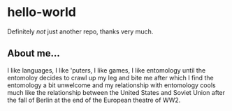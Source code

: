 # hello-world
Definitely *not* just another repo, thanks very much.

## About me...
I like languages, I like 'puters, I like games, I like entomology until the entomoloy decides to crawl up my leg and bite me after which I find the entomology a bit unwelcome and my relationship with entomology cools much like the relationship between the United States and Soviet Union after the fall of Berlin at the end of the European theatre of WW2.
